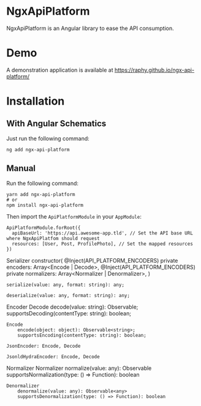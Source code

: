 # NgxApiPlatform
NgxApiPlatform is an Angular library to ease the API consumption.

# Demo
A demonstration application is available at https://raphy.github.io/ngx-api-platform/

# Installation

## With Angular Schematics
Just run the following command:

```
ng add ngx-api-platform
```

## Manual
Run the following command:
```
yarn add ngx-api-platform
# or
npm install ngx-api-platform
```

Then import the `ApiPlatformModule` in your `AppModule`:

```
ApiPlatformModule.forRoot({
  apiBaseUrl: 'https://api.awesome-app.tld', // Set the API base URL where NgxApiPlatfom should request
  resources: [User, Post, ProfilePhoto], // Set the mapped resources
})
```

Serializer
    constructor(
        @Inject(API_PLATFORM_ENCODERS) private encoders: Array<Encode | Decode>,
        @Inject(API_PLATFORM_ENCODERS) private normalizers: Array<Normalizer | Denormalizer>,
    )
    
    serialize(value: any, format: string): any;
    
    deserialize(value: any, format: string): any;

Encoder
    Decode
        decode(value: string): Observable<object>;
        supportsDecoding(contentType: string): boolean;
    
    Encode
        encode(object: object): Observable<string>;
        supportsEncoding(contentType: string): boolean;
    
    JsonEncoder: Encode, Decode
    
    JsonldHydraEncoder: Encode, Decode
    
Normalizer
    Normalizer
        normalize(value: any): Observable<any>
        supportsNormalization(type: () => Function): boolean

    Denormalizer
        denormalize(value: any): Observable<any>
        supportsDenormalization(type: () => Function): boolean
